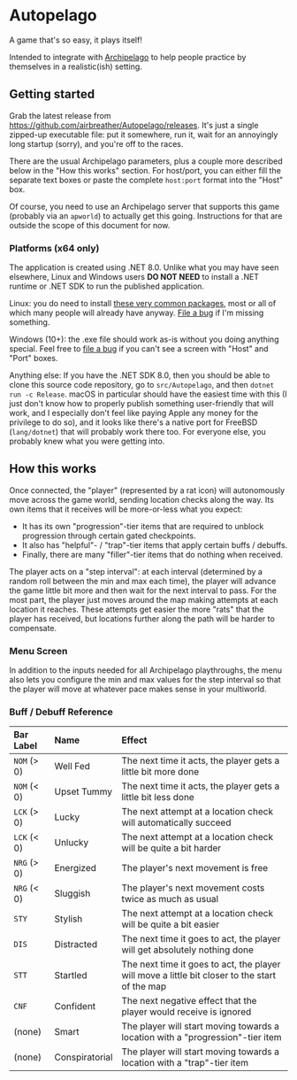# Autopelago

A game that's so easy, it plays itself!

Intended to integrate with [Archipelago](https://archipelago.gg) to help people practice by themselves in a realistic(ish) setting.

## Getting started

Grab the latest release from https://github.com/airbreather/Autopelago/releases. It's just a single zipped-up executable file: put it somewhere, run it, wait for an annoyingly long startup (sorry), and you're off to the races.

There are the usual Archipelago parameters, plus a couple more described below in the "How this works" section. For host/port, you can either fill the separate text boxes or paste the complete `host:port` format into the "Host" box.

Of course, you need to use an Archipelago server that supports this game (probably via an `apworld`) to actually get this going. Instructions for that are outside the scope of this document for now.

### Platforms (x64 only)
The application is created using .NET 8.0. Unlike what you may have seen elsewhere, Linux and Windows users **DO NOT NEED** to install a .NET runtime or .NET SDK to run the published application.

Linux: you do need to install [these very common packages](https://github.com/dotnet/core/blob/v9.0.0/release-notes/8.0/linux-packages.md), most or all of which many people will already have anyway. [File a bug](https://github.com/airbreather/Autopelago/issues/new) if I'm missing something. 

Windows (10+): the .exe file should work as-is without you doing anything special. Feel free to [file a bug](https://github.com/airbreather/Autopelago/issues/new) if you can't see a screen with "Host" and "Port" boxes.

Anything else: If you have the .NET SDK 8.0, then you should be able to clone this source code repository, go to `src/Autopelago`, and then `dotnet run -c Release`. macOS in particular should have the easiest time with this (I just don't know how to properly publish something user-friendly that will work, and I especially don't feel like paying Apple any money for the privilege to do so), and it looks like there's a native port for FreeBSD (`lang/dotnet`) that will probably work there too. For everyone else, you probably knew what you were getting into.

## How this works

Once connected, the "player" (represented by a rat icon) will autonomously move across the game world, sending location checks along the way. Its own items that it receives will be more-or-less what you expect:

- It has its own "progression"-tier items that are required to unblock progression through certain gated checkpoints.
- It also has "helpful"- / "trap"-tier items that apply certain buffs / debuffs.
- Finally, there are many "filler"-tier items that do nothing when received.

The player acts on a "step interval": at each interval (determined by a random roll between the min and max each time), the player will advance the game little bit more and then wait for the next interval to pass. For the most part, the player just moves around the map making attempts at each location it reaches. These attempts get easier the more "rats" that the player has received, but locations further along the path will be harder to compensate.

### Menu Screen

In addition to the inputs needed for all Archipelago playthroughs, the menu also lets you configure the min and max values for the step interval so that the player will move at whatever pace makes sense in your multiworld.

### Buff / Debuff Reference
|Bar Label|Name|Effect|
|:-|:-|:-|
|`NOM` (> 0)|Well Fed|The next time it acts, the player gets a little bit more done|
|`NOM` (< 0)|Upset Tummy|The next time it acts, the player gets a little bit less done|
|`LCK` (> 0)|Lucky|The next attempt at a location check will automatically succeed|
|`LCK` (< 0)|Unlucky|The next attempt at a location check will be quite a bit harder|
|`NRG` (> 0)|Energized|The player's next movement is free|
|`NRG` (< 0)|Sluggish|The player's next movement costs twice as much as usual|
|`STY`|Stylish|The next attempt at a location check will be quite a bit easier|
|`DIS`|Distracted|The next time it goes to act, the player will get absolutely nothing done|
|`STT`|Startled|The next time it goes to act, the player will move a little bit closer to the start of the map|
|`CNF`|Confident|The next negative effect that the player would receive is ignored|
|(none)|Smart|The player will start moving towards a location with a "progression"-tier item|
|(none)|Conspiratorial|The player will start moving towards a location with a "trap"-tier item|
